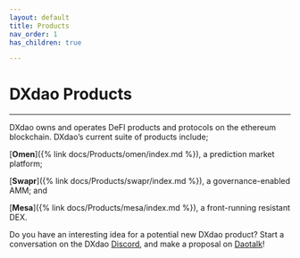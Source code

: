 ```yaml
---
layout: default
title: Products
nav_order: 1
has_children: true

---
```


# DXdao Products

___

DXdao owns and operates DeFI products and protocols on the ethereum blockchain. DXdao’s current suite of products include; 

[**Omen**]({% link docs/Products/omen/index.md %}), a prediction market platform; 

[**Swapr**]({% link docs/Products/swapr/index.md %}), a governance-enabled AMM; and 

[**Mesa**]({% link docs/Products/mesa/index.md %}), a front-running resistant DEX.

Do you have an interesting idea for a potential new DXdao product? Start a conversation on the DXdao <a href="https://discord.gg/4QXEJQkvHH" target="_blank">Discord</a>, and make a proposal on <a href="https://daotalk.org/c/dx-dao/15" target="_blank">Daotalk</a>!